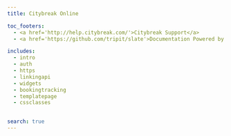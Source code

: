 ```yaml
---
title: Citybreak Online

toc_footers:
  - <a href='http://help.citybreak.com/'>Citybreak Support</a> 
  - <a href='https://github.com/tripit/slate'>Documentation Powered by Slate</a>

includes:
  - intro
  - auth
  - https
  - linkingapi
  - widgets
  - bookingtracking
  - templatepage
  - cssclasses
  

search: true
---
```

